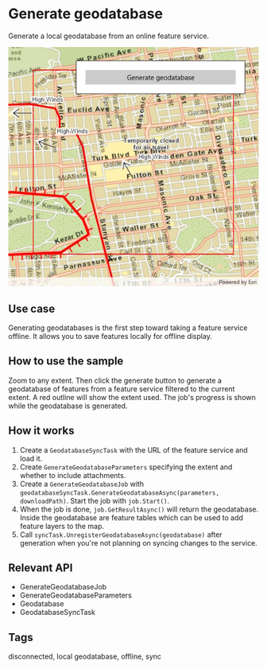 # Generate geodatabase

Generate a local geodatabase from an online feature service.

![screenshot](GenerateGeodatabase.jpg)

## Use case

Generating geodatabases is the first step toward taking a feature service offline. It allows you to save features locally for offline display.

## How to use the sample

Zoom to any extent. Then click the generate button to generate a geodatabase of features from a feature service filtered to the current extent. A red outline will show the extent used. The job's progress is shown while the geodatabase is generated.

## How it works

1. Create a `GeodatabaseSyncTask` with the URL of the feature service and load it.
2. Create `GenerateGeodatabaseParameters` specifying the extent and whether to include attachments.
3. Create a `GenerateGeodatabaseJob` with `geodatabaseSyncTask.GenerateGeodatabaseAsync(parameters, downloadPath)`. Start the job with `job.Start()`.
4. When the job is done, `job.GetResultAsync()` will return the geodatabase. Inside the geodatabase are feature tables which can be used to add feature layers to the map.
5. Call `syncTask.UnregisterGeodatabaseAsync(geodatabase)` after generation when you're not planning on syncing changes to the service.

## Relevant API

* GenerateGeodatabaseJob
* GenerateGeodatabaseParameters
* Geodatabase
* GeodatabaseSyncTask

## Tags

disconnected, local geodatabase, offline, sync
